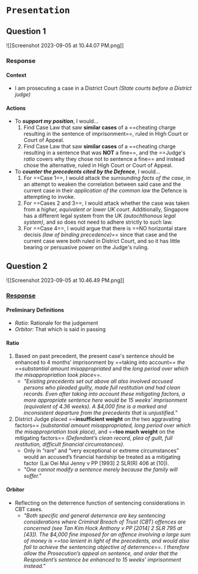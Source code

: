 # `Presentation`
## Question 1
![[Screenshot 2023-09-05 at 10.44.07 PM.png]]
### Response
#### Context
* I am prosecuting a case in a District Court *(State courts before a District judge)*
#### Actions
* To ***support my position***, I would...
	1. Find Case Law that saw **similar cases** of a ==cheating charge resulting in the sentence of imprisonment==, ruled in High Court or Court of Appeal.
	2. Find Case Law that saw **similar cases** of a ==cheating charge resulting in a sentence that was **NOT** a fine==, and the ==Judge's *ratio* covers why they chose not to sentence a fine== and instead chose the alternative, ruled in High Court or Court of Appeal.
* To ***counter the precedents cited by the Defence***, I would...
	1. For ==Case 1==, I would attack the *surrounding facts of the case*, in an attempt to weaken the correlation between said case and the current case in their *application of the common law* the Defence is attempting to invoke.
	2. For ==Cases 2 and 3==, I would attack whether the case was taken from a *higher, equivalent or lower UK court*. Additionally, Singapore has a different legal system from the UK *(autochthonous legal system)*, and so does not need to adhere strictly to such law.
	3. For ==Case 4==, I would argue that there is ==NO horizontal stare decisis *(law of binding precedence)*== since that case and the current case were both ruled in District Court, and so it has little bearing or persuasive power on the Judge's ruling.
## Question 2
![[Screenshot 2023-09-05 at 10.46.49 PM.png]]
### [Response](https://www.elitigation.sg/gd/s/2016_SGHC_78)
#### Preliminary Definitions
* *Ratio*: Rationale for the judgement
* *Orbitor*: That which is said in passing
#### Ratio
1. Based on past precedent, the present case's sentence should be enhanced to 4 months’ imprisonment by ==taking into account== *the ==substantial amount misappropriated* and the *long period over which the misappropriation took place*==. 
	* *"Existing precedents set out above all also involved accused persons who pleaded guilty, made full restitution and had clean records. Even after taking into account these mitigating factors, a more appropriate sentence here would be 15 weeks’ imprisonment (equivalent of 4.36 weeks). A $4,000 fine is a marked and inconsistent departure from the precedents that is unjustified."*
2. District Judge placed ==**insufficient weight** on the two aggravating factors== *(substantial amount misappropriated, long period over which the misappropriation took place)*, and ==**too much weight** on the mitigating factors== *(Defendant’s clean record, plea of guilt, full restitution, difficult financial circumstances)*. 
	* Only in “rare” and “very exceptional or extreme circumstances” would an accused’s financial hardship be treated as a mitigating factor (Lai Oei Mui Jenny v PP [1993] 2 SLR(R) 406 at [10]). 
	* *"One cannot modify a sentence merely because the family will suffer."*
#### Orbitor
* Reflecting on the deterrence function of sentencing considerations in CBT cases.
	* *"Both specific and general deterrence are key sentencing considerations where Criminal Breach of Trust (CBT) offences are concerned (see Tan Kim Hock Anthony v PP [2014] 2 SLR 795 at [43]). The $4,000 fine imposed for an offence involving a large sum of money is ==too lenient in light of the precedents, and would also fail to achieve the sentencing objective of deterrence==. I therefore allow the Prosecution’s appeal on sentence, and order that the Respondent’s sentence be enhanced to 15 weeks’ imprisonment instead."*